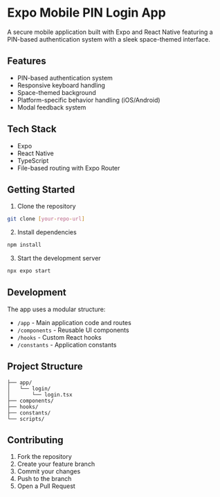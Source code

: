 # Expo Mobile PIN Login App

A secure mobile application built with Expo and React Native featuring a PIN-based authentication system with a sleek space-themed interface.

## Features

- PIN-based authentication system
- Responsive keyboard handling
- Space-themed background
- Platform-specific behavior handling (iOS/Android)
- Modal feedback system

## Tech Stack

- Expo
- React Native
- TypeScript
- File-based routing with Expo Router

## Getting Started

1. Clone the repository

```bash
git clone [your-repo-url]
```

2. Install dependencies

```bash
npm install
```

3. Start the development server

```bash
npx expo start
```

## Development

The app uses a modular structure:

- `/app` - Main application code and routes
- `/components` - Reusable UI components
- `/hooks` - Custom React hooks
- `/constants` - Application constants

## Project Structure

```
├── app/
│   └── login/
│       └── login.tsx
├── components/
├── hooks/
├── constants/
└── scripts/
```

## Contributing

1. Fork the repository
2. Create your feature branch
3. Commit your changes
4. Push to the branch
5. Open a Pull Request
